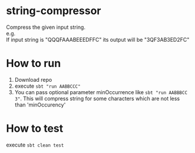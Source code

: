 # string-compressor
Compress the given input string.   
e.g.  
If input string is "QQQFAAABEEEDFFC" its output will be "3QF3AB3ED2FC"  
  
  
# How to run  
1. Download repo  
2. execute `sbt "run AABBCCC"`  
3. You can pass optional parameter minOccurrence like `sbt "run AABBBCC 3"`. This will compress string for some characters which are not less than 'minOccurency' 

# How to test  
execute `sbt clean test`  
